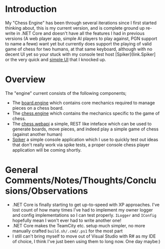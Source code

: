 ﻿# Introduction
My "Chess Engine" has been through several iterations since I first started thinking about, this is my current version, and is complete ground up re-write in .NET Core and doesn't have all the features I had in previous versions (A web player app, simple AI players to play against, PGN support to name a fewe) want yet but currently does support the playing of valid game of chess for two humans, at that same keyboard, although with no decent UI yet so your stuck with my console test host [Spiker](link.Spiker] or the very quick and [simple UI][link.chess.webapi.index.live] that I knocked up.

# Overview
The "engine" current consists of the following components;

* The [board.engine][link.board.engine] which contains core mechanics required to manage pieces on a chess board.
* The [chess.engine][link.chess.engine] which contains the mechanics specific to the game of chess.
* The [chess.webapi][link.chess.webapi] a simple, REST like inteface which can be used to generate boards, move pieces, and indeed play a simple game of chess (against another human)
* [Spiker][link.Spiker] a simple console application which I use to quickly test out ideas that don't really work via spike tests, a proper console chess player application will be coming shortly.

# General Comments/Notes/Thoughts/Conclusions/Observations


* .NET Core is finally starting to get up-to-speed with XP approaches. I've lost count of how many times I've had to implement my owner logger and config implementations so I can test properly. `ILogger` and `IConfig` hopefully mean I won't ever had to write another one!
* .NET Core makes the TeamCity etc. setup much simpler, no more manually crafted `build.sh/.cmd/.ps1` for the most part
* I still can't bring myself to move out of Visual Studio with R# as my IDE of choice, I think I've just been using them to long now. One day maybe:)

[link.chess.webapi.live]: http:xyz
[link.chess.webapi.index.live]: http:xyz
[link.Spiker]: http:todo

[link.board.engine]: /tree/master/src/board.engine
[link.chess.engine]: http:xyz
[link.chess.webapi]: http:xyz


